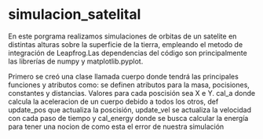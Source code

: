 # simulacion_satelital
En este porgrama realizamos simulaciones de orbitas de un satelite en distintas alturas sobre la superficie de la tierra, empleando el metodo de integración de Leapfrog.Las dependencias del código son principalmente las librerías de numpy y matplotlib.pyplot.

Primero se creó una clase llamada cuerpo donde tendrá las principales funciones y atributos  como:
se definen atributos para la masa, pocisiones, constantes y distancias. Valores para cada poscisión sea X e Y. 
cal_a donde calcula la aceleracion de un cuerpo debido a todos los otros, 
def update_pos que actualiza la poscisión,
update_vel se actualiza la velocidad con cada paso de tiempo 
y cal_energy donde se busca calcular la energía para tener una nocion de como esta el error de nuestra simulación
